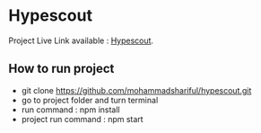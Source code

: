 # Hypescout

Project Live Link available : [Hypescout](https://hypescout-7afc0.web.app).

## How to run project

- git clone https://github.com/mohammadshariful/hypescout.git
- go to project folder and turn terminal
- run command : npm install
- project run command : npm start

